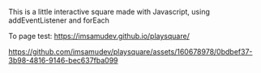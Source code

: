 This is a little interactive square made with Javascript, using addEventListener and forEach 

To page test: https://imsamudev.github.io/playsquare/

https://github.com/imsamudev/playsquare/assets/160678978/0bdbef37-3b98-4816-9146-bec637fba099

